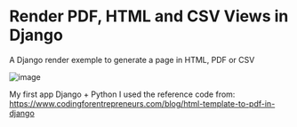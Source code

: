 # Render PDF, HTML and CSV Views in Django

A Django render exemple to generate a page in HTML, PDF or CSV

![image](https://github.com/user-attachments/assets/a7f61ef4-b786-47e6-9f1f-284ced8f87a5)


My first app Django + Python
I used the reference code from: https://www.codingforentrepreneurs.com/blog/html-template-to-pdf-in-django
